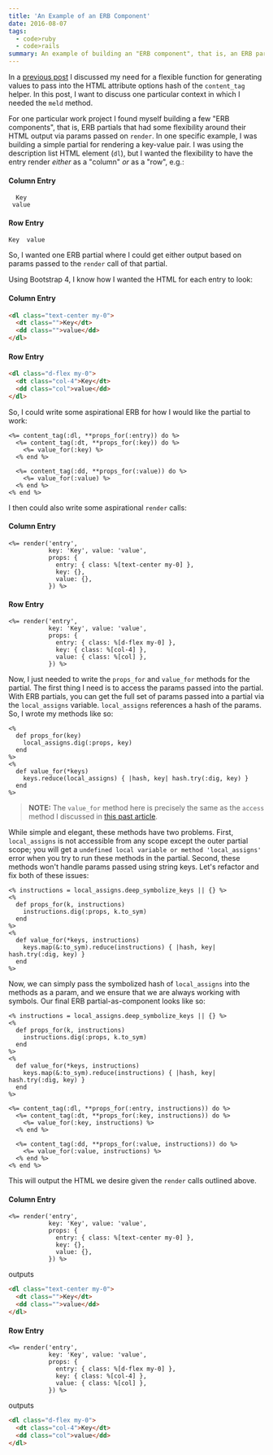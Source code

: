 ```yaml
---
title: 'An Example of an ERB Component'
date: 2016-08-07
tags:
  - code>ruby
  - code>rails
summary: An example of building an "ERB component", that is, an ERB partial that has ansome flexibility around their HTML output articulated via an interface in the `render` call.
---
```


In a [previous post](http://fractaledmind.com/articles/a-function-for-generating-html-attribute-values/) I discussed my need for a flexible function for generating values to pass into the HTML attribute options hash of the `content_tag` helper. In this post, I want to discuss one particular context in which I needed the `meld` method.

For one particular work project I found myself building a few "ERB components", that is, ERB partials that had some flexibility around their HTML output via params passed on `render`. In one specific example, I was building a simple partial for rendering a key-value pair. I was using the description list HTML element (`dl`), but I wanted the flexibility to have the entry render _either_ as a "column" _or_ as a "row", e.g.:

#### Column Entry
~~~
  Key
 value
~~~

#### Row Entry
~~~
Key  value
~~~

So, I wanted one ERB partial where I could get either output based on params passed to the `render` call of that partial.

Using Bootstrap 4, I know how I wanted the HTML for each entry to look:

#### Column Entry
~~~html
<dl class="text-center my-0">
  <dt class="">Key</dt>
  <dd class="">value</dd>
</dl>
~~~

#### Row Entry
~~~html
<dl class="d-flex my-0">
  <dt class="col-4">Key</dt>
  <dd class="col">value</dd>
</dl>
~~~

So, I could write some aspirational ERB for how I would like the partial to work:

~~~erb
<%= content_tag(:dl, **props_for(:entry)) do %>
  <%= content_tag(:dt, **props_for(:key)) do %>
    <%= value_for(:key) %>
  <% end %>

  <%= content_tag(:dd, **props_for(:value)) do %>
    <%= value_for(:value) %>
  <% end %>
<% end %>
~~~

I then could also write some aspirational `render` calls:

#### Column Entry
~~~erb
<%= render('entry',
           key: 'Key', value: 'value',
           props: {
             entry: { class: %[text-center my-0] },
             key: {},
             value: {},
           }) %>
~~~

#### Row Entry
~~~erb
<%= render('entry',
           key: 'Key', value: 'value',
           props: {
             entry: { class: %[d-flex my-0] },
             key: { class: %[col-4] },
             value: { class: %[col] },
           }) %>
~~~

Now, I just needed to write the `props_for` and `value_for` methods for the partial. The first thing I need is to access the params passed into the partial. With ERB partials, you can get the full set of params passed into a partial via the `local_assigns` variable. `local_assigns` references a hash of the params. So, I wrote my methods like so:

~~~erb
<%
  def props_for(key)
    local_assigns.dig(:props, key)
  end
%>
<%
  def value_for(*keys)
    keys.reduce(local_assigns) { |hash, key| hash.try(:dig, key) }
  end
%>
~~~

> **NOTE:** The `value_for` method here is precisely the same as the `access` method I discussed in [this past article](http://fractaledmind.com/articles/accessing-values-form-nested-hashes/).

While simple and elegant, these methods have two problems. First, `local_assigns` is not accessible from any scope except the outer partial scope; you will get a `undefined local variable or method 'local_assigns'` error when you try to run these methods in the partial. Second, these methods won't handle params passed using string keys. Let's refactor and fix both of these issues:

~~~erb
<% instructions = local_assigns.deep_symbolize_keys || {} %>
<%
  def props_for(k, instructions)
    instructions.dig(:props, k.to_sym)
  end
%>
<%
  def value_for(*keys, instructions)
    keys.map(&:to_sym).reduce(instructions) { |hash, key| hash.try(:dig, key) }
  end
%>
~~~

Now, we can simply pass the symbolized hash of `local_assigns` into the methods as a param, and we ensure that we are always working with symbols. Our final ERB partial-as-component looks like so:

~~~erb
<% instructions = local_assigns.deep_symbolize_keys || {} %>
<%
  def props_for(k, instructions)
    instructions.dig(:props, k.to_sym)
  end
%>
<%
  def value_for(*keys, instructions)
    keys.map(&:to_sym).reduce(instructions) { |hash, key| hash.try(:dig, key) }
  end
%>

<%= content_tag(:dl, **props_for(:entry, instructions)) do %>
  <%= content_tag(:dt, **props_for(:key, instructions)) do %>
    <%= value_for(:key, instructions) %>
  <% end %>

  <%= content_tag(:dd, **props_for(:value, instructions)) do %>
    <%= value_for(:value, instructions) %>
  <% end %>
<% end %>
~~~

This will output the HTML we desire given the `render` calls outlined above.

#### Column Entry
~~~erb
<%= render('entry',
           key: 'Key', value: 'value',
           props: {
             entry: { class: %[text-center my-0] },
             key: {},
             value: {},
           }) %>
~~~

outputs

~~~html
<dl class="text-center my-0">
  <dt class="">Key</dt>
  <dd class="">value</dd>
</dl>
~~~

#### Row Entry
~~~erb
<%= render('entry',
           key: 'Key', value: 'value',
           props: {
             entry: { class: %[d-flex my-0] },
             key: { class: %[col-4] },
             value: { class: %[col] },
           }) %>
~~~

outputs

~~~html
<dl class="d-flex my-0">
  <dt class="col-4">Key</dt>
  <dd class="col">value</dd>
</dl>
~~~
